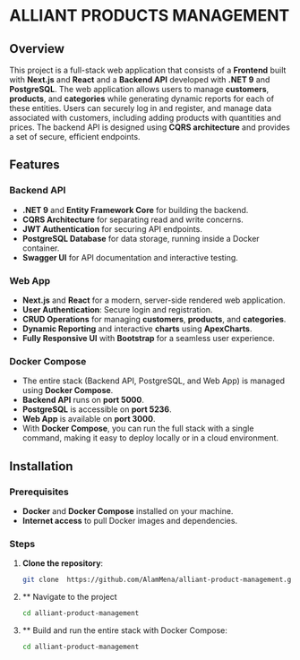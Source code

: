 # ALLIANT PRODUCTS MANAGEMENT

## Overview

This project is a full-stack web application that consists of a **Frontend** built with **Next.js** and **React** and a **Backend API** developed with **.NET 9** and **PostgreSQL**. The web application allows users to manage **customers**, **products**, and **categories** while generating dynamic reports for each of these entities. Users can securely log in and register, and manage data associated with customers, including adding products with quantities and prices. The backend API is designed using **CQRS architecture** and provides a set of secure, efficient endpoints.

## Features

### Backend API

- **.NET 9** and **Entity Framework Core** for building the backend.
- **CQRS Architecture** for separating read and write concerns.
- **JWT Authentication** for securing API endpoints.
- **PostgreSQL Database** for data storage, running inside a Docker container.
- **Swagger UI** for API documentation and interactive testing.

### Web App

- **Next.js** and **React** for a modern, server-side rendered web application.
- **User Authentication**: Secure login and registration.
- **CRUD Operations** for managing **customers**, **products**, and **categories**.
- **Dynamic Reporting** and interactive **charts** using **ApexCharts**.
- **Fully Responsive UI** with **Bootstrap** for a seamless user experience.

### Docker Compose

- The entire stack (Backend API, PostgreSQL, and Web App) is managed using **Docker Compose**.
- **Backend API** runs on **port 5000**.
- **PostgreSQL** is accessible on **port 5236**.
- **Web App** is available on **port 3000**.
- With **Docker Compose**, you can run the full stack with a single command, making it easy to deploy locally or in a cloud environment.

## Installation

### Prerequisites

- **Docker** and **Docker Compose** installed on your machine.
- **Internet access** to pull Docker images and dependencies.

### Steps

1. **Clone the repository**:
   ```bash
   git clone  https://github.com/AlamMena/alliant-product-management.git
   ```
2. \*\* Navigate to the project
   ```bash
   cd alliant-product-management
   ```
3. \*\* Build and run the entire stack with Docker Compose:
   ```bash
   cd alliant-product-management
   ```

